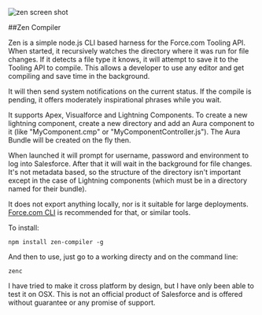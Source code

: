 

![zen screen shot](http://i.imgur.com/o2Oaudo.gif)

##Zen Compiler

Zen is a simple node.js CLI based harness for the Force.com Tooling API. When started, it recursively watches the directory where it was run for file changes.  If it detects a file type it knows, it will attempt to save it to the Tooling API to compile.  This allows a developer to use any editor and get compiling and save time in the background.

It will then send system notifications on the current status.  If the compile is pending, it offers moderately inspirational phrases while you wait.

It supports Apex, Visualforce and Lightning Components.  To create a new lightning component, create a new directory and add an Aura component to it (like "MyComponent.cmp" or "MyComponentController.js").  The Aura Bundle will be created on the fly then.

When launched it will prompt for username, password and environment to log into Salesforce.  After that it will wait in the background for file changes.  It's not metadata based, so the structure of the directory isn't important except in the case of Lightning components (which must be in a directory named for their bundle).

It does not export anything locally, nor is it suitable for large deployments.  [Force.com CLI](https://force-cli.heroku.com/) is recommended for that, or similar tools.


To install:

```
npm install zen-compiler -g
```

And then to use, just go to a working directy and on the command line:

```
zenc
```

I have tried to make it cross platform by design, but I have only been able to test it on OSX.  This is not an official product of Salesforce and is offered without guarantee or any promise of support.